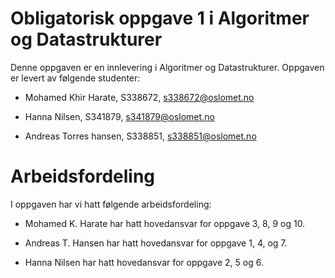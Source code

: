 # Obligatorisk oppgave 1 i Algoritmer og Datastrukturer

Denne oppgaven er en innlevering i Algoritmer og Datastrukturer. 
Oppgaven er levert av følgende studenter:

* Mohamed Khir Harate, S338672, s338672@oslomet.no

* Hanna Nilsen, S341879, s341879@oslomet.no

* Andreas Torres hansen, S338851, s338851@oslomet.no

# Arbeidsfordeling

I oppgaven har vi hatt følgende arbeidsfordeling:
* Mohamed K. Harate har hatt hovedansvar for oppgave 3, 8, 9 og 10. 

* Andreas T. Hansen har hatt hovedansvar for oppgave 1, 4, og 7. 

* Hanna Nilsen har hatt hovedansvar for oppgave 2, 5 og 6. 

